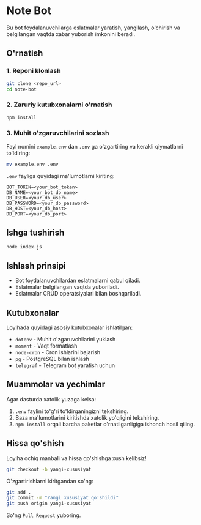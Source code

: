 # Note Bot

Bu bot foydalanuvchilarga eslatmalar yaratish, yangilash, o'chirish va belgilangan vaqtda xabar yuborish imkonini beradi.

## O'rnatish

### 1. Reponi klonlash
```sh
git clone <repo_url>
cd note-bot
```

### 2. Zaruriy kutubxonalarni o'rnatish
```sh
npm install
```

### 3. Muhit o'zgaruvchilarini sozlash
Fayl nomini `example.env` dan `.env` ga o'zgartiring va kerakli qiymatlarni to'ldiring:
```sh
mv example.env .env
```
`.env` fayliga quyidagi ma'lumotlarni kiriting:
```
BOT_TOKEN=<your_bot_token>
DB_NAME=<your_bot_db_name>
DB_USER=<your_db_user>
DB_PASSWORD=<your_db_password>
DB_HOST=<your_db_host>
DB_PORT=<your_db_port>
```

## Ishga tushirish

```sh
node index.js
```

## Ishlash prinsipi
- Bot foydalanuvchilardan eslatmalarni qabul qiladi.
- Eslatmalar belgilangan vaqtda yuboriladi.
- Eslatmalar CRUD operatsiyalari bilan boshqariladi.

## Kutubxonalar
Loyihada quyidagi asosiy kutubxonalar ishlatilgan:
- `dotenv` - Muhit o'zgaruvchilarini yuklash
- `moment` - Vaqt formatlash
- `node-cron` - Cron ishlarini bajarish
- `pg` - PostgreSQL bilan ishlash
- `telegraf` - Telegram bot yaratish uchun

## Muammolar va yechimlar
Agar dasturda xatolik yuzaga kelsa:
1. `.env` faylini to'g'ri to'ldirganingizni tekshiring.
2. Baza ma'lumotlarini kiritishda xatolik yo'qligini tekshiring.
3. `npm install` orqali barcha paketlar o'rnatilganligiga ishonch hosil qiling.

## Hissa qo'shish
Loyiha ochiq manbali va hissa qo'shishga xush kelibsiz!
```sh
git checkout -b yangi-xususiyat
```
O'zgartirishlarni kiritgandan so'ng:
```sh
git add .
git commit -m "Yangi xususiyat qo'shildi"
git push origin yangi-xususiyat
```
So'ng `Pull Request` yuboring.
